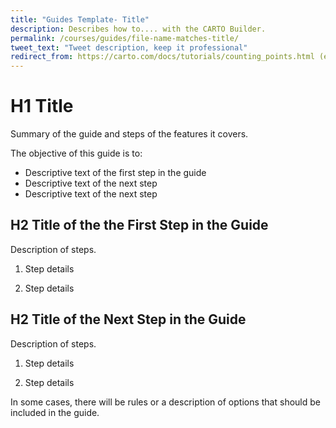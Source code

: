 ```yaml
---
title: "Guides Template- Title"
description: Describes how to.... with the CARTO Builder.
permalink: /courses/guides/file-name-matches-title/
tweet_text: "Tweet description, keep it professional"
redirect_from: https://carto.com/docs/tutorials/counting_points.html (example of redirect, if rewriting a legacy Editor Tutorial)
---
```


# H1 Title

Summary of the guide and steps of the features it covers.

The objective of this guide is to:

- Descriptive text of the first step in the guide
- Descriptive text of the next step
- Descriptive text of the next step

## H2 Title of the the First Step in the Guide

Description of steps.

1. Step details

2. Step details

## H2 Title of the Next Step in the Guide

Description of steps.

1. Step details

2. Step details

In some cases, there will be rules or a description of options that should be included in the guide.